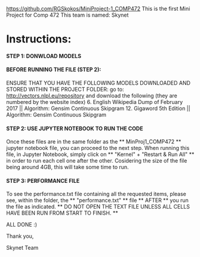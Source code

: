 https://github.com/RGSkokos/MiniProject-1_COMP472
This is the first Mini Project for Comp 472
This team is named: Skynet
# Instructions:
#### STEP 1: DONWLOAD MODELS
#### BEFORE RUNNING THE FILE (STEP 2):
ENSURE THAT YOU HAVE THE FOLLOWING MODELS DOWNLOADED AND STORED WITHIN THE PROJECT FOLDER:
  go to: http://vectors.nlpl.eu/repository and download the following (they are numbered by the website index)
  6.  English Wikipedia Dump of February 2017  ||  Algorithm: Gensim Continuous Skipgram
  12. Gigaword 5th Edition                     ||  Algorithm: Gensim Continuous Skipgram
  
#### STEP 2: USE JUPYTER NOTEBOOK TO RUN THE CODE  
Once these files are in the same folder as the ** MinProj1_COMP472 ** jupyter notebook file, you can proceed to the next step.
When running this file, in Jupyter Notebook, simply click on ** "Kernel" + "Restart & Run All" ** in order to run each cell one after the other.
Cosidering the size of the file being around 4GB, this will take some time to run.

#### STEP 3: PERFORMANCE FILE
To see the performance.txt file containing all the requested items, please see, within the folder, the ** "performance.txt" ** file ** AFTER ** you run the file as indicated.
** DO NOT OPEN THE TEXT FILE UNLESS ALL CELLS HAVE BEEN RUN FROM START TO FINISH. **

ALL DONE :)

Thank you,

Skynet Team

